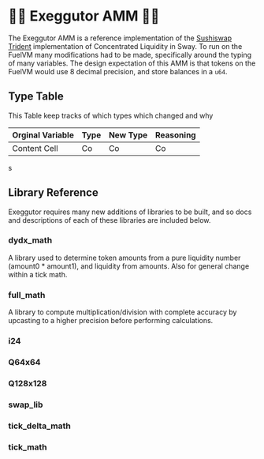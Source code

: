 # 🌴🔱 Exeggutor AMM 🌴🔱

The Exeggutor AMM is a reference implementation of the [Sushiswap Trident](https://github.com/sushiswap/trident) implementation of Concentrated Liquidity in Sway. To run on the FuelVM many modifications had to be made, specifically around the typing of many variables. The design expectation of this AMM is that tokens on the FuelVM would use 8 decimal precision, and store balances in a `u64`.

## Type Table

This Table keep tracks of which types which changed and why

| Orginal Variable |  Type  |  New Type  |  Reasoning |
| ---------------- | -------|------------|------------|
| Content Cell     | Co     | Co         | Co         |
s


## Library Reference

Exeggutor requires many new additions of libraries to be built, and so docs and descriptions of each of these libraries are included below.

### dydx_math

A library used to determine token amounts from a pure liquidity number (amount0 * amount1), and liquidity from amounts. Also for general change within a tick math.

### full_math

A library to compute multiplication/division with complete accuracy by upcasting to a higher precision before performing calculations.

### i24

### Q64x64

### Q128x128

### swap_lib

### tick_delta_math

### tick_math






